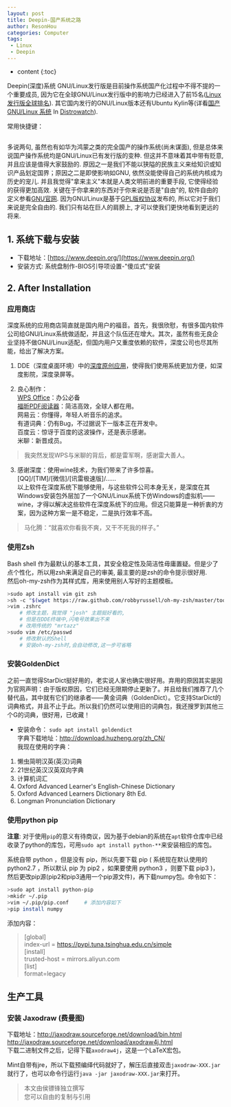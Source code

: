 ```yaml
---
layout: post
title: Deepin-国产系统之路
author: ResonHou
categories: Computer
tags:
 - Linux
 - Deepin
---
```


* content
{:toc}

Deepin(深度)系统 GNU/Linux发行版是目前操作系统国产化过程中不得不提的一个重要成员, 因为它在全球GNU/Linux发行版中的影响力已经进入了前15名([Linux发行版全球排名](https://distrowatch.com/dwres.php?resource=popularity)). 其它国内发行的GNU/Linux版本还有Ubuntu Kylin等(详看[国产 GNU/Linux 系统](https://distrowatch.com/search.php?ostype=All&category=All&origin=China&basedon=All&notbasedon=None&desktop=All&architecture=All&package=All&rolling=All&isosize=All&netinstall=All&language=All&defaultinit=All&status=Active) In [Distrowatch](https://distrowatch.com)).



常用快捷键：
```

```
<!-- more -->
多说两句, 虽然也有如华为鸿蒙之类的完全国产的操作系统(尚未谋面), 但是总体来说国产操作系统均是GNU/Linux已有发行版的变种. 但这并不意味着其中带有贬意, 并且应该是值得大家鼓励的. 原因之一是我们不能以狭隘的民族主义来给知识或知识产品划定国界；原因之二是即使影响如GNU, 依然没能使得自己的系统内核成为历史的宠儿. 并且我觉得"拿来主义"本就是人类文明前进的重要手段, 它使得经验的获得更加高效. 关键在于你拿来的东西对于你来说是否是"自由"的, 软件自由的定义参看[GNU官网](http://www.gnu.org/). 因为GNU/Linux是基于[GPL版权协议](http://www.gnu.org/licenses/licenses.html#GPL)发布的, 所以它对于我们来说是完全自由的. 我们只有站在巨人的肩膀上, 才可以使我们更快地看到更远的将来.


## 1. 系统下载与安装
* 下载地址：[https://www.deepin.org/](https://www.deepin.org/)
* 安装方式: 系统盘制作-BIOS引导项设置-"傻瓜式"安装

## 2. After Installation
### 应用商店
深度系统的应用商店简直就是国内用户的福音。首先，我很欣慰，有很多国内软件公司给GNU/Linux系统做适配，并且这个队伍还在增大。其次，虽然有些无良企业坚持不做GNU/Linux适配，但国内用户又重度依赖的软件，深度公司也尽其所能，给出了解决方案。

1. DDE（深度桌面环境）中的[深度原创应用](https://www.deepin.org/original/deepin-appstore/)，使得我们使用系统更加方便，如深度影院，深度录屏等。

2. 良心制作：  
[WPS Office](https://linux.wps.cn/)：办公必备  
[福昕PDF阅读器](https://www.foxitsoftware.cn/downloads/)：简洁高效，全球人都在用。  
网易云：你懂得，年轻人听音乐的追求。  
有道词典：仍有Bug，不过据说下一版本正在开发中。  
百度云：惊讶于百度的这波操作，还是表示感谢。  
米聊：新晋成员。
> 我突然发现WPS与米聊的背后，都是雷军啊，感谢雷大善人。

3. 感谢深度：使用wine技术，为我们带来了许多惊喜。  
[QQ]/[TIM]/[微信]/[讯雷极速版]/……  
以上软件在深度系统下能够使用，与这些软件公司本身无关，是深度在其Windows安装包外层加了一个GNU/Linux系统下仿Windows的虚拟机——wine，才得以解决这些软件在深度系统下的应用。但这只能算是一种折衷的方案，因为这种方案一是不稳定，二是执行效率不高。
> 马化腾：“就喜欢你看我不爽，又干不死我的样子。”

### 使用Zsh
Bash shell 作为最默认的基本工具，其安全稳定性及简洁性毋庸置疑。但是少了点个性化，所以用zsh来满足自己的审美, 最主要的是zsh的命令提示很好用.  
然后oh-my-zsh作为其样式库，用来使用别人写好的主题模板。
```bash
>sudo apt install vim git zsh
>sh -c "$(wget https://raw.github.com/robbyrussell/oh-my-zsh/master/tools/install.sh -O -)"
>vim .zshrc
    # 修改主题，我觉得 "josh" 主题挺好看的,
    # 但是在DDE终端中,闪电号效果出不来
    # 改用传统的 "mrtazz"
>sudo vim /etc/passwd        
    # 修改默认的Shell
    # 安装oh-my-zsh时,会自动修改,这一步可省略
```

### 安装GoldenDict
之前一直觉得StarDict挺好用的，老实说人家也确实很好用。弃用的原因其实是因为官网声明：由于版权原因，它们已经无限期停止更新了。并且给我们推荐了几个替代品，其中就有它们的继承者——黄金词典（GoldenDict）。它支持StarDict的词典格式，并且不止于此。所以我们仍然可以使用旧的词典包，我还搜罗到其他三个G的词典，很好用，已收藏！
* 安装命令： `sudo apt install goldendict `  
字典下载地址：http://download.huzheng.org/zh_CN/  
我现在使用的字典：  
1. 懒虫简明汉英(英汉)词典
2. 21世纪英汉汉英双向字典
3. 计算机词汇
4. Oxford Advanced Learner's English-Chinese Dictionary
5. Oxford Advanced Learners Dictionary 8th Ed.
6. Longman Pronunciation Dictionary

### 使用python pip

**注意**:  对于使用`pip`的意义有待商议，因为基于debian的系统在`apt`软件仓库中已经收录了python的库包，可用`sudo apt install python-**`来安装相应的库包。  

系统自带 python ，但是没有 pip，所以先要下载 pip ( 系统现在默认使用的 python2.7 ，所以默认 pip 为 pip2 ，如果要使用 python3 ，则要下载 pip3 )，然后更改pip源(pip2和pip3通用一个pip源文件)，再下载numpy包。命令如下：
```bash
>sudo apt install python-pip
>mkidr ~/.pip
>vim ~/.pip/pip.conf     # 添加内容如下
>pip install numpy
```
添加内容：  
> [global]  
index-url = https://pypi.tuna.tsinghua.edu.cn/simple  
[install]  
trusted-host = mirrors.aliyun.com  
[list]  
format=legacy  

## 生产工具
### 安装 Jaxodraw (费曼图)
下载地址：http://jaxodraw.sourceforge.net/download/bin.html  
http://jaxodraw.sourceforge.net/download/axodraw4j.html  
下载二进制文件之后，记得下载`axodraw4j`，这是一个LaTeX宏包。

Mint自带有jre，所以下载预编绎代码就好了，解压后直接双击`jaxodraw-XXX.jar`就行了，也可以命令行运行`java -jar jaxodraw-XXX.jar`来打开。





> 本文由侯镖锋独立撰写  
> 您可以自由的复制与引用
